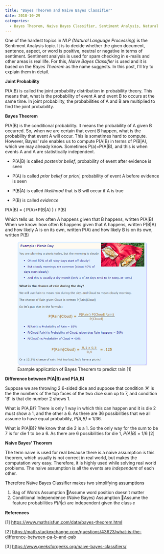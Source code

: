 ```yaml
---
title: "Bayes Theorem and Naive Bayes Classifier"
date: 2018-10-29
categories: 
  - Bayes Theorem, Naive Bayes Classifier, Sentiment Analysis, Natural Language Processing
---
```


One of the hardest topics in *NLP (Natural Language Processing)* is the Sentiment Analysis topic. It is to decide whether the given document, sentence, aspect, or word is positive, neutral or negative in terms of sentiment. Sentiment analysis is used for spam checking in e-mails and other areas is real life. For this, *Naive Bayes Classifier* is used and it is based on the *Bayes Theorem* as the name suggests. In this post, I'll try to explain them in detail.  

**Joint Probability**

P(A,B) is called the joint probability distribution in probability theory. This means that, what is the probability of event A and event B to occurs at the same time. In joint probability, the probabilities of A and B are multiplied to find the joint probability. 

**Bayes Theorem**

P(A|B) is the conditional probability. It means the probability of A given B occurred. So, when we are certain that event B happen, what is the probability that event A will occur. This is sometimes hard to compute. However, Bayes' rule enables us to compute P(A|B) in terms of P(B|A), which we may already know. Sometimes P(a)=P(A|B), and this is when events A and A are statistically independent.

- P(A|B) is called *posterior belief*, probability of event after evidence is seen

- P(A) is called *prior belief* or *priori*, probability of event A before evidence is seen 

- P(B|A) is called *likelihood* that is B will occur if A is true

- P(B) is called *evidence*

P(A|B) = ( P(A)*P(B|A) ) / P(B) 

Which tells us:	 	how often A happens given that B happens, written P(A|B)
When we know:	 	  how often B happens given that A happens, written P(B|A)
                  and how likely A is on its own, written P(A)
                  and how likely B is on its own, written P(B)


<figure>
    <a href="/assets/images/BayesTheorem.png"><img src="/assets/images/BayesTheorem.png"></a>
    <figcaption>Example application of Bayes Theorem to predict rain [1]</figcaption>
</figure>

**Difference between P(A|B) and P(A,B)**

Suppose we are throwing 2 6-sided dice and suppose that condition 'A' is the the numbers of the top faces of the two dice sum up to 7, and condition 'B' is that die number 2 shows 1. 

What is P(A,B)? There is only 1 way in which this can happen and it is die 2 must show a 1, and the other a 6. As there are 36 possibilities that we all assume to have equal probability, *P(A,B)* = 1/36.

What is P(A|B)? We know that die 2 is a 1. So the only way for the sum to be 7 is for die 1 to be a 6. As there are 6 possibilities for die 1, *P(A|B)* = 1/6 [2]

**Naive Bayes' Theorem**

The term naive is used for real because there is a naive assumption is this theorem, which usually is not correct in real world, but makes the computation very easy. Therefore, it is highly used while solving real world problems. The naive assumption is all the events are *independent* of each other. 

Therefore Naïve Bayes Classifier makes two 
simplifying assumptions
1. Bag of Words Assumption
Assume word position doesn’t matter
2. Conditional Independence (Naïve Bayes) Assumption
Assume the feature probabilities 𝑃(𝑓𝑖|𝑐) are 
independent given the class 𝑐


**References**

[1] https://www.mathsisfun.com/data/bayes-theorem.html

[2] https://math.stackexchange.com/questions/43623/what-is-the-difference-between-pa-b-and-pab

[3] https://www.geeksforgeeks.org/naive-bayes-classifiers/